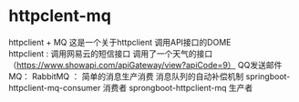 # httpclent-mq
httpclient + MQ
这是一个关于httpclient 调用API接口的DOME   
  httpclient :
      调用网易云的短信接口
      调用了一个天气的接口（https://www.showapi.com/apiGateway/view?apiCode=9）
       QQ发送邮件
   MQ：
    RabbitMQ ：
      简单的消息生产消费
      消息队列的自动补偿机制
springboot-httpclient-mq-consumer 消费者
sprongboot-httpclient-mq    生产者
